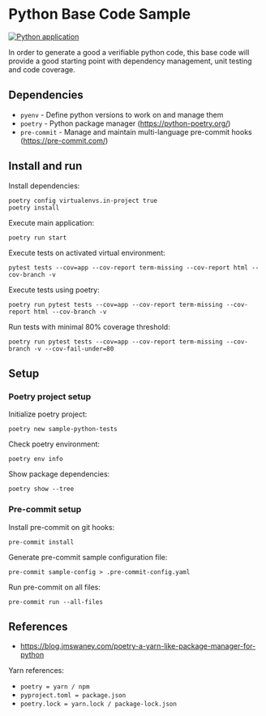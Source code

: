 # Python Base Code Sample

[![Python application](https://github.com/fbrcode/sample-python-tests/actions/workflows/python-app.yml/badge.svg)](https://github.com/fbrcode/sample-python-tests/actions/workflows/python-app.yml)

In order to generate a good a verifiable python code, this base code will provide a good starting point with dependency management, unit testing and code coverage.

## Dependencies

- `pyenv` - Define python versions to work on and manage them
- `poetry` - Python package manager (<https://python-poetry.org/>)
- `pre-commit` - Manage and maintain multi-language pre-commit hooks (<https://pre-commit.com/>)

## Install and run

Install dependencies:

```shell
poetry config virtualenvs.in-project true
poetry install
```

Execute main application:

```shell
poetry run start
```

Execute tests on activated virtual environment:

```shell
pytest tests --cov=app --cov-report term-missing --cov-report html --cov-branch -v
```

Execute tests using poetry:

```shell
poetry run pytest tests --cov=app --cov-report term-missing --cov-report html --cov-branch -v
```

Run tests with minimal 80% coverage threshold:

```shell
poetry run pytest tests --cov=app --cov-report term-missing --cov-branch -v --cov-fail-under=80
```

## Setup

### Poetry project setup

Initialize poetry project:

```shell
poetry new sample-python-tests
```

Check poetry environment:

```shell
poetry env info
```

Show package dependencies:

```shell
poetry show --tree
```

### Pre-commit setup

Install pre-commit on git hooks:

```shell
pre-commit install
```

Generate pre-commit sample configuration file:

```shell
pre-commit sample-config > .pre-commit-config.yaml
```

Run pre-commit on all files:

```shell
pre-commit run --all-files
```

## References

- <https://blog.jmswaney.com/poetry-a-yarn-like-package-manager-for-python>

Yarn references:

- `poetry = yarn / npm`
- `pyproject.toml = package.json`
- `poetry.lock = yarn.lock / package-lock.json`
